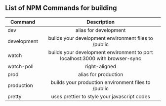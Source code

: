 ## List of NPM Commands for building

| Command       | Description   |
| ------------- |:-------------:|
| dev           | alias for development |
| development   | builds your development environment files to /public |
| watch         | builds your development environment to port localhost:3000 with browser-sync |
| watch-poll    | right-aligned |
| prod          | alias for production|
| production    | builds your production environment files to /public  |
| pretty        | uses prettier to style your javascript codes |
